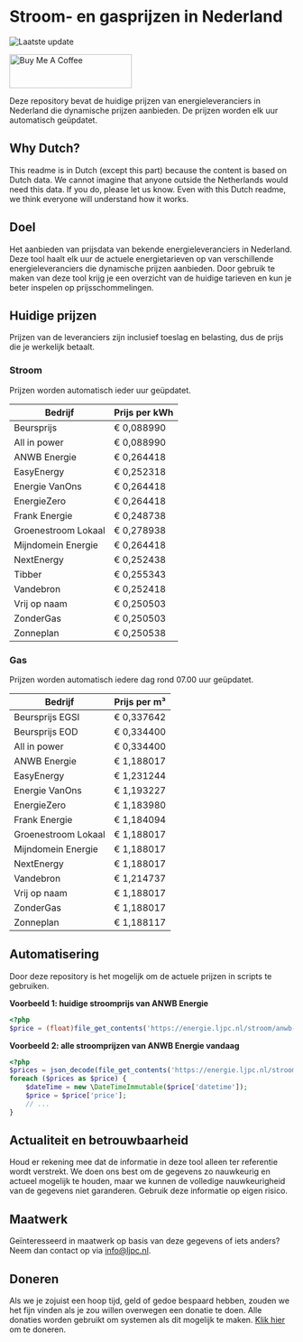 # Stroom- en gasprijzen in Nederland

![Laatste update](https://img.shields.io/badge/laatste%20update-2025--04--17%2000%3A00%20CET-brightgreen)

<a href="https://www.buymeacoffee.com/Lars-" target="_blank"><img src="https://cdn.buymeacoffee.com/buttons/v2/default-orange.png" alt="Buy Me A Coffee" height="60" style="height: 60px !important;width: 217px !important;" ></a>

Deze repository bevat de huidige prijzen van energieleveranciers in Nederland die dynamische prijzen aanbieden. De prijzen worden elk uur automatisch geüpdatet.

## Why Dutch?

This readme is in Dutch (except this part) because the content is based on Dutch data. We cannot imagine that anyone outside the Netherlands would need this data. If you do, please let us know. Even with this Dutch readme, we think
everyone will understand how it works.

## Doel

Het aanbieden van prijsdata van bekende energieleveranciers in Nederland. Deze tool haalt elk uur de actuele energietarieven op van verschillende energieleveranciers die dynamische prijzen aanbieden. Door gebruik te maken van deze tool
krijg je een overzicht van de huidige tarieven en kun je beter inspelen op prijsschommelingen.

## Huidige prijzen

Prijzen van de leveranciers zijn inclusief toeslag en belasting, dus de prijs die je werkelijk betaalt.

### Stroom

Prijzen worden automatisch ieder uur geüpdatet.

 Bedrijf | Prijs per kWh 
---------|---------------
Beursprijs | € 0,088990
All in power | € 0,088990
ANWB Energie | € 0,264418
EasyEnergy | € 0,252318
Energie VanOns | € 0,264418
EnergieZero | € 0,264418
Frank Energie | € 0,248738
Groenestroom Lokaal | € 0,278938
Mijndomein Energie | € 0,264418
NextEnergy | € 0,252438
Tibber | € 0,255343
Vandebron | € 0,252418
Vrij op naam | € 0,250503
ZonderGas | € 0,250503
Zonneplan | € 0,250538


### Gas

Prijzen worden automatisch iedere dag rond 07.00 uur geüpdatet.

 Bedrijf | Prijs per m³ 
---------|--------------
Beursprijs EGSI | € 0,337642
Beursprijs EOD | € 0,334400
All in power | € 0,334400
ANWB Energie | € 1,188017
EasyEnergy | € 1,231244
Energie VanOns | € 1,193227
EnergieZero | € 1,183980
Frank Energie | € 1,184094
Groenestroom Lokaal | € 1,188017
Mijndomein Energie | € 1,188017
NextEnergy | € 1,188017
Vandebron | € 1,214737
Vrij op naam | € 1,188017
ZonderGas | € 1,188017
Zonneplan | € 1,188117


## Automatisering

Door deze repository is het mogelijk om de actuele prijzen in scripts te gebruiken.

**Voorbeeld 1: huidige stroomprijs van ANWB Energie**

```php
<?php
$price = (float)file_get_contents('https://energie.ljpc.nl/stroom/anwb-energie-nu.txt');

```

**Voorbeeld 2: alle stroomprijzen van ANWB Energie vandaag**

```php
<?php
$prices = json_decode(file_get_contents('https://energie.ljpc.nl/stroom/all-in-power-vandaag.json'),true);
foreach ($prices as $price) {
    $dateTime = new \DateTimeImmutable($price['datetime']);
    $price = $price['price'];
    // ...
}
```

## Actualiteit en betrouwbaarheid

Houd er rekening mee dat de informatie in deze tool alleen ter referentie wordt verstrekt. We doen ons best om de gegevens zo nauwkeurig en actueel mogelijk te houden, maar we kunnen de volledige nauwkeurigheid van de gegevens niet
garanderen. Gebruik deze informatie op eigen risico.

## Maatwerk

Geïnteresseerd in maatwerk op basis van deze gegevens of iets anders? Neem dan contact op
via [info@ljpc.nl](mailto:info@ljpc.nl?subject=Energie%20prijzen).

## Doneren

Als we je zojuist een hoop tijd, geld of gedoe bespaard hebben, zouden we het fijn vinden als je zou willen overwegen een
donatie te doen. Alle donaties worden gebruikt om systemen als dit mogelijk te
maken. [Klik hier](https://www.buymeacoffee.com/Lars-) om te doneren.
